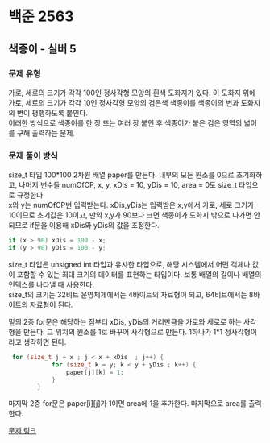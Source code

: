 # 백준 2563
## 색종이 - 실버 5
### 문제 유형

가로, 세로의 크기가 각각 100인 정사각형 모양의 흰색 도화지가 있다. 이 도화지 위에 가로, 세로의 크기가 각각 10인
정사각형 모양의 검은색 색종이를 색종이의 변과 도화지의 변이 평행하도록 붙인다.   
이러한 방식으로 색종이를 한 장 또는 여러 장 붙인 후 색종이가 붙은 검은 영역의 넓이를 구해 출력하는 문제.

### 문제 풀이 방식

size_t 타입 100*100 2차원 배열 paper를 만든다. 내부의 모든 원소를 0으로 초기화하고, 나머지 변수들 numOfCP,
x, y, xDis = 10, yDis = 10, area = 0도 size_t 타입으로 규정한다.  
x와 y는 numOfCP번 입력받는다.
xDis,yDis는 입력받은 x,y에서 가로, 세로 크기가 10이므로 초기값은 10이고, 만약 x,y가 90보다 크면 색종이가 
도화지 밖으로 나가면 안되므로 if문을 이용해 xDis와 yDis의 값을 조정한다.
~~~cpp
if (x > 90) xDis = 100 - x;
if (y > 90) yDis = 100 - y;
~~~
size_t 타입은 unsigned int 타입과 유사한 타입으로, 해당 시스템에서 어떤 객체나 값이 포함할 수 있는 최대 크기의
데이터를 표현하는 타입이다. 보통 배열의 길이나 배열의 인덱스를 나타낼 때 사용한다.    
size_t의 크기는 32비트 운영체제에서는 4바이트의 자료형이 되고, 64비트에서는 8바이트의 자료형이 된다.

밑의 2중 for문은 해당하는 점부터 xDis, yDis의 거리만큼을 가로와 세로로 하는 사각형을 만든다.
그 위치의 원소를 1로 바꾸어 사각형으로 만든다. 1하나가 1*1 정사각형이라고 생각하면 된다.
~~~cpp
 for (size_t j = x ; j < x + xDis  ; j++) {
            for (size_t k = y; k < y + yDis ; k++) {
                paper[j][k] = 1;
            }
        } 
~~~
마지막 2중 for문은 paper[i][j]가 1이면 area에 1을 추가한다. 마지막으로 area를 출력한다.

[문제 링크](https://github.com/tyshim0118/BJ-Codes/blob/main/BJ2563.cpp)
